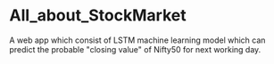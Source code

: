 # All_about_StockMarket
A web app which consist of LSTM machine learning model which can predict the probable "closing value" of Nifty50 for next working day.

